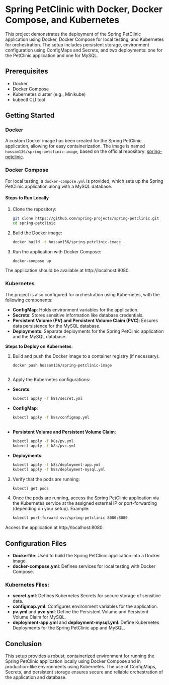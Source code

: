 # Spring PetClinic with Docker, Docker Compose, and Kubernetes

This project demonstrates the deployment of the Spring PetClinic application using Docker, Docker Compose for local testing, and Kubernetes for orchestration. The setup includes persistent storage, environment configuration using ConfigMaps and Secrets, and two deployments: one for the PetClinic application and one for MySQL.

## Prerequisites

- Docker
- Docker Compose
- Kubernetes cluster (e.g., Minikube)
- kubectl CLI tool

## Getting Started

### Docker

A custom Docker image has been created for the Spring PetClinic application, allowing for easy containerization. The image is named `hossam136/spring-petclinic-image`, based on the official repository: [spring-petclinic](https://github.com/spring-projects/spring-petclinic.git).

### Docker Compose

For local testing, a `docker-compose.yml` is provided, which sets up the Spring PetClinic application along with a MySQL database.

#### Steps to Run Locally

1. Clone the repository:

   ```bash
   git clone https://github.com/spring-projects/spring-petclinic.git
   cd spring-petclinic

2. Build the Docker image:
   
   ```bash
   docker build -t hossam136/spring-petclinic-image .
   
3. Run the application with Docker Compose:

   ```bash
   docker-compose up

The application should be available at http://localhost:8080.

### Kubernetes

The project is also configured for orchestration using Kubernetes, with the following components:

- **ConfigMap**: Holds environment variables for the application.
- **Secrets**: Stores sensitive information like database credentials.
- **Persistent Volume (PV) and Persistent Volume Claim (PVC)**: Ensures data persistence for the MySQL database.
- **Deployments**: Separate deployments for the Spring PetClinic application and the MySQL database.

**Steps to Deploy on Kubernetes**:

1. Build and push the Docker image to a container registry (if necessary).
   ```bash
   docker push hossam136/spring-petclinic-image
 
 2. Apply the Kubernetes configurations:

   - **Secrets**:
     ```bash
     kubectl apply -f k8s/secret.yml

   - **ConfigMap**:
     ```bash
     kubectl apply -f k8s/configmap.yml
    
   - **Persistent Volume and Persistent Volume Claim**:
     ```bash
     kubectl apply -f k8s/pv.yml
     kubectl apply -f k8s/pvc.yml

   - **Deployments**:
     ```bash
     kubectl apply -f k8s/deployment-app.yml
     kubectl apply -f k8s/deployment-mysql.yml

3. Verify that the pods are running:

   ```bash
   kubectl get pods

5. Once the pods are running, access the Spring PetClinic application via the Kubernetes service at the assigned external IP or port-forwarding (depending on your setup).
   Example:
   ```bash
   kubectl port-forward svc/spring-petclinic 8080:8080

Access the application at http://localhost:8080.


## Configuration Files

- **Dockerfile**: Used to build the Spring PetClinic application into a Docker image.
- **docker-compose.yml**: Defines services for local testing with Docker Compose.
  
### Kubernetes Files:
- **secret.yml**: Defines Kubernetes Secrets for secure storage of sensitive data.
- **configmap.yml**: Configures environment variables for the application.
- **pv.yml** and **pvc.yml**: Define the Persistent Volume and Persistent Volume Claim for MySQL.
- **deployment-app.yml** and **deployment-mysql.yml**: Define Kubernetes Deployments for the Spring PetClinic app and MySQL.

## Conclusion

This setup provides a robust, containerized environment for running the Spring PetClinic application locally using Docker Compose and in production-like environments using Kubernetes. The use of ConfigMaps, Secrets, and persistent storage ensures secure and reliable orchestration of the application and database.

